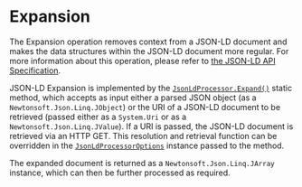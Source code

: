 # Expansion

The Expansion operation removes context from a JSON-LD document and makes the data structures within the JSON-LD document more regular. For more information about this operation, please refer to [the JSON-LD API Specification](https://json-ld.org/spec/latest/json-ld-api/index.html#expansion).

JSON-LD Expansion is implemented by the [`JsonLdProcessor.Expand()`](xref:VDS.RDF.JsonLd.JsonLdProcessor.Expand(System.Uri,VDS.RDF.JsonLd.JsonLdProcessorOptions,System.Collections.Generic.IList{VDS.RDF.JsonLd.JsonLdProcessorWarning})) static method, which accepts as input either a parsed JSON object (as a `Newtonsoft.Json.Linq.JObject`) or the URI of a JSON-LD document to be retrieved (passed either as a `System.Uri` or as a `Newtonsoft.Json.Linq.JValue`). If a URI is passed, the JSON-LD document is retrieved via an HTTP GET. This resolution and retrieval function can be overridden in the [`JsonLdProcessorOptions`](processor_options.md) instance passed to the method.

The expanded document is returned as a `Newtonsoft.Json.Linq.JArray` instance, which can then be further processed as required.